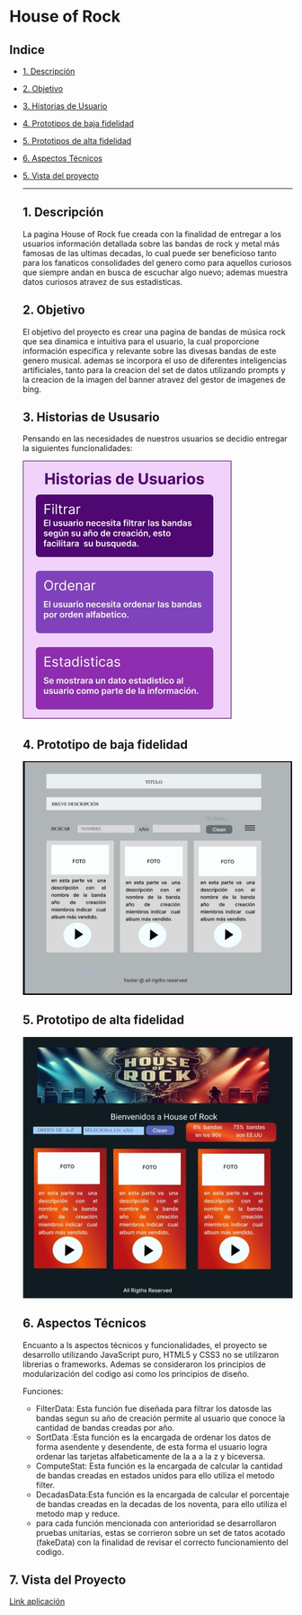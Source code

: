 # House of Rock

## Indice

* [1. Descripción ](#1-descripción)
* [2. Objetivo ](#4-Objetivo)
* [3. Historias de Usuario](#2-Historias-de-Usuario)
* [4. Prototipos de baja fidelidad ](#4-prototipos-de-baja-fidelidad)
* [5. Prototipos de alta fidelidad ](#5-prototipos-de-baja-fidelidad)
* [6. Aspectos Técnicos ](#5-aspectos-técnicos)
* [5. Vista del proyecto ](#4-vista-del-proyect)


  ***
  ## 1. Descripción
  
  La pagina House of Rock fue creada con la finalidad de entregar a los usuarios información
  detallada sobre las bandas de rock y metal más famosas de las ultimas decadas, lo cual puede
  ser beneficioso tanto para los fanaticos consolidades del genero como para aquellos curiosos
  que siempre andan en busca de escuchar algo nuevo; ademas muestra datos curiosos atravez de
  sus estadisticas.

  ## 2. Objetivo
  
  El objetivo del proyecto es crear una pagina  de bandas de música rock que sea dinamica e intuitiva
  para el usuario, la cual proporcione información especifica y relevante sobre las divesas bandas de
  este genero musical. ademas se incorpora el uso de diferentes inteligencias artificiales, tanto para
  la creacion del set de datos utilizando prompts y la creacion de la imagen del banner atravez del
  gestor de imagenes de bing.

  ## 3. Historias de Ususario
  
  Pensando en las necesidades de nuestros usuarios se decidio entregar la siguientes funcionalidades:
  
  ![](https://github.com/AlvarezF7/DEV015-dataverse/blob/main/historia%20de%20usuario.jpg)
  
  

   
  ## 4. Prototipo de baja fidelidad
  
  ![](https://github.com/AlvarezF7/DEV015-dataverse/blob/develop/prototipo%20baja%20fidelidad.jpg)
  
  ## 5. Prototipo de alta fidelidad
  
  ![](https://github.com/AlvarezF7/DEV015-dataverse/blob/develop/alta%20fidelidad.jpg)
  
  ## 6. Aspectos Técnicos
  Encuanto a ls aspectos técnicos y funcionalidades, el proyecto se desarrollo utilizando JavaScript puro,
  HTML5 y CSS3 no se utilizaron librerias o frameworks. Ademas se consideraron los principios de modularización
  del codigo asi como los principios de diseño.
  
  Funciones:
  * FilterData: Esta función fue diseñada para filtrar los datosde las bandas segun su año de creación
    permite al usuario que conoce la cantidad de bandas creadas por año.
  * SortData :Esta función es la encargada de ordenar los datos de forma asendente y desendente, de esta
    forma el usuario logra ordenar las tarjetas alfabeticamente de la a a la z y biceversa.
  * ComputeStat: Esta función es la encargada de calcular la cantidad de bandas creadas en estados unidos
    para ello utiliza el metodo filter.
  * DecadasData:Esta función es la encargada de calcular el porcentaje de bandas creadas en la decadas de los
    noventa, para ello utiliza el metodo map y reduce.
  * para cada función mencionada con anterioridad se desarrollaron pruebas unitarias, estas se corrieron sobre
    un set de tatos acotado (fakeData) con la finalidad de revisar el correcto funcionamiento del codigo. 

## 7. Vista del Proyecto
[Link aplicación](https://github.com/AlvarezF7/DEV015-dataverse/tree/develop/src)
  
 
